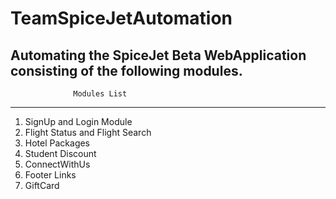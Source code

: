 # TeamSpiceJetAutomation

Automating the SpiceJet Beta WebApplication consisting of the following modules.
-----------------------------------------------------------------------------------
                  Modules List
-----------------------------------------------------------------------------------
1. SignUp and Login Module
2. Flight Status and Flight Search
3. Hotel Packages
4. Student Discount
5. ConnectWithUs
6. Footer Links
7. GiftCard
